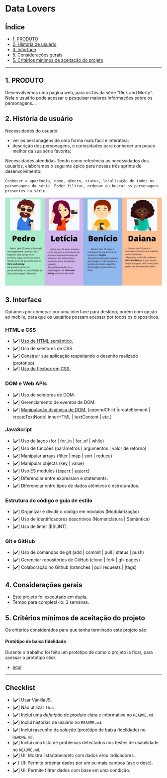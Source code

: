 # Data Lovers

## Índice

* [1. PRODUTO](#1-PRODUTO)
* [2. História de usuário](#2-História-de-usuário)
* [3. Interface](#3-Interface)
* [5. Considerações gerais](#3-Considerações-gerais)
* [5. Critérios mínimos de aceitação do projeto](#3-Critérios-mínimos-de-aceitação-do-projeto)


***


## 1. PRODUTO

Desenvolvemos uma pagina web, para os fãs da série "Rick and Morty". Nela o usuário pode acessar e pesquisar maiores informações sobre os personagens...


## 2. História de usuário

Necessidades do usuário:
- ver os personagens de uma forma mais facil e interativa;
- descrição dos personagens, e curiosidades para conhecer um pouco melhor da sua série favorita;
 

Necessidades atendidas
Tendo como referência as necessidades dos usuários, elaboramos o seguinte épico para nossas três sprints de desenvolvimento:

    Conhecer a aparência, nome, gênero, status, localização de todos os personagens da série. Poder filtrar, ordenar ou buscar os personagens presentes na série.


![ ](./src/data/rickandmorty/images/usuarios.jpg)


## 3. Interface

Optamos por começar por uma interface para desktop, porém com opção ao mobile, para que os usuários possam acessar por todos os dispositivos.
  
  
### HTML e CSS

* [✔️] [Uso de HTML semântico.](https://developer.mozilla.org/en-US/docs/Glossary/Semantics#Semantics_in_HTML)
* [✔️] Uso de seletores de CSS.
* [✔️] Construir sua aplicação respeitando o desenho realizado (protótipo).
* [✔️] [Uso de flexbox em CSS.](https://css-tricks.com/snippets/css/a-guide-to-flexbox/)

### DOM e Web APIs

* [✔️] Uso de seletores de DOM.
* [✔️] Gerenciamento de eventos de DOM.
* [✔️] [Manipulação dinâmica de DOM.](https://developer.mozilla.org/pt-BR/docs/DOM/Referencia_do_DOM/Introdu%C3%A7%C3%A3o)
(appendChild |createElement | createTextNode| innerHTML | textContent | etc.)

### JavaScript

* [✔️] Uso de laços (for | for..in | for..of | while)
* [✔️] Uso de funções (parâmetros | argumentos | valor de retorno)
* [✔️] Manipular arrays (filter | map | sort | reduce)
* [✔️] Manipular objects (key | value)
* [✔️] Uso ES modules ([`import`](https://developer.mozilla.org/en-US/docs/Web/JavaScript/Reference/Statements/import)
| [`export`](https://developer.mozilla.org/en-US/docs/Web/JavaScript/Reference/Statements/export))
* [✔️] Diferenciar entre expression e statements.
* [✔️] Diferenciar entre tipos de dados atômicos e estruturados.


### Estrutura do código e guia de estilo

* [✔️] Organizar e dividir o código em módulos (Modularização)
* [✔️] Uso de identificadores descritivos (Nomenclatura | Semântica)
* [✔️] Uso de linter (ESLINT)

### Git e GitHub

* [✔️] Uso de comandos de git (add | commit | pull | status | push)
* [✔️] Gerenciar repositórios de GitHub (clone | fork | gh-pages)
* [✔️] Colaboração no Github (branches | pull requests | |tags)

## 4. Considerações gerais

* Este projeto foi executado em dupla.
* Tempo para completá-lo: 3 semanas.

## 5. Critérios mínimos de aceitação do projeto

Os critérios considerados para que tenha terminado este projeto são:


#### Protótipo de baixa fidelidade

Durante o trabalho foi feito um protótipo de como o projeto ia ficar, para acessar o 
protótipo click
* [aqui](https://drive.google.com/file/d/1GWEvpNgV7Otc401Aqnql4umOmer1RPDQ/view?ts=5faec699)

***

##  Checklist

* [✔️] Usar VanillaJS.
* [✔️] Não utilizar `this`.
* [✔️] Inclui uma _definição de produto_ clara e informativa no `README.md`.
* [✔️] Inclui histórias de usuário no `README.md`.
* [✔️] Inclui rascunho da solução (protótipo de baixa fidelidade) no `README.md`.
* [✔️] Inclui uma lista de problemas detectados nos testes de usabilidade no
  `README.md`.
* [✔️] UI: Mostra lista/tabela/etc com dados e/ou indicadores.
* ✔️ ] UI: Permite ordenar dados por um ou mais campos (asc e desc).
* [✔️] UI: Permite filtrar dados com base em uma condição.

